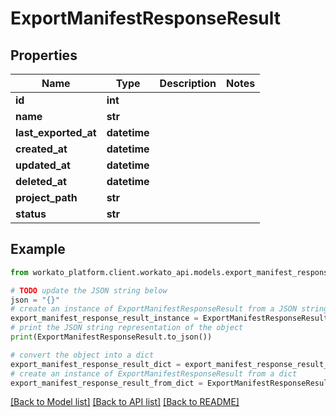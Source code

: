 # ExportManifestResponseResult


## Properties

Name | Type | Description | Notes
------------ | ------------- | ------------- | -------------
**id** | **int** |  | 
**name** | **str** |  | 
**last_exported_at** | **datetime** |  | 
**created_at** | **datetime** |  | 
**updated_at** | **datetime** |  | 
**deleted_at** | **datetime** |  | 
**project_path** | **str** |  | 
**status** | **str** |  | 

## Example

```python
from workato_platform.client.workato_api.models.export_manifest_response_result import ExportManifestResponseResult

# TODO update the JSON string below
json = "{}"
# create an instance of ExportManifestResponseResult from a JSON string
export_manifest_response_result_instance = ExportManifestResponseResult.from_json(json)
# print the JSON string representation of the object
print(ExportManifestResponseResult.to_json())

# convert the object into a dict
export_manifest_response_result_dict = export_manifest_response_result_instance.to_dict()
# create an instance of ExportManifestResponseResult from a dict
export_manifest_response_result_from_dict = ExportManifestResponseResult.from_dict(export_manifest_response_result_dict)
```
[[Back to Model list]](../README.md#documentation-for-models) [[Back to API list]](../README.md#documentation-for-api-endpoints) [[Back to README]](../README.md)


